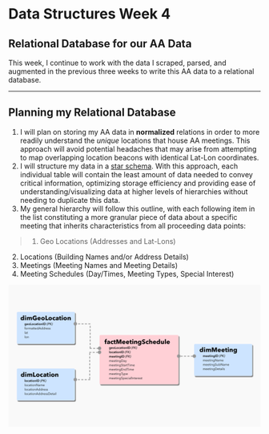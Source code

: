# Data Structures Week 4

## Relational Database for our AA Data
This week, I continue to work with the data I scraped, parsed, and augmented in the previous three weeks to write this AA data to a relational database.


----
## Planning my Relational Database
1. I will plan on storing my AA data in **normalized** relations in order to more readily understand the *unique* locations that house AA meetings. This approach will avoid potential headaches that may arise from attempting to map overlapping location beacons with identical Lat-Lon coordinates.
2. I will structure my data in a [star schema](https://medium.com/data-ops/why-do-i-need-a-star-schema-338c1b029430). With this approach, each individual table will contain the least amount of data needed to convey critical information, optimizing storage efficiency and providing ease of understanding/visualizing data at higher levels of hierarchies without needing to duplicate this data.
3. My general hierarchy will follow this outline, with each following item in the list constituting a more granular piece of data about a specific meeting that inherits characteristics from all proceeding data points:

>1. Geo Locations (Addresses and Lat-Lons)
2. Locations (Building Names and/or Address Details)
3. Meetings (Meeting Names and Meeting Details)
4. Meeting Schedules (Day/Times, Meeting Types, Special Interest)

![](week4_dataSchema.png)

